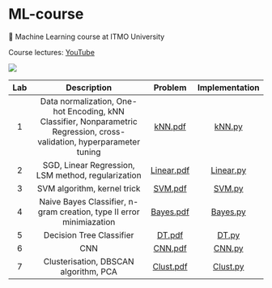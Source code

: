# ML-course
🤖 Machine Learning course at ITMO University

Course lectures: [YouTube](https://www.youtube.com/playlist?list=PLI83Pf8BmFleR6_uxlP7o3ojU1BG2sUJz)

<img src="https://www.wallpapertip.com/wmimgs/173-1734381_techsilva-images-machine-learning-hd-wallpaper-and-machine.jpg">

| Lab |  Description |  Problem | Implementation |
|:---:|:--------------------------:|:------------------------:|:---------:|
|  1  | Data normalization, One-hot Encoding, kNN Classifier, Nonparametric Regression, cross-validation, hyperparameter tuning | [kNN.pdf](https://github.com/slavafive/ML-course/blob/master/problems/kNN.pdf) | [kNN.py](https://github.com/slavafive/ML-course/blob/master/labs/kNN.py) |
|  2  | SGD, Linear Regression, LSM method, regularization |[Linear.pdf](https://github.com/slavafive/ML-course/blob/master/problems/Linear.pdf)  | [Linear.py](https://github.com/slavafive/ML-course/blob/master/labs/Linear.py) |
|  3  | SVM algorithm, kernel trick | [SVM.pdf](https://github.com/slavafive/ML-course/blob/master/problems/SVM.pdf) | [SVM.py](https://github.com/slavafive/ML-course/blob/master/labs/SVM.py) |
|  4  | Naive Bayes Classifier, n-gram creation, type II error minimiazation | [Bayes.pdf](https://github.com/slavafive/ML-course/blob/master/problems/Bayes.pdf) | [Bayes.py](https://github.com/slavafive/ML-course/blob/master/labs/Bayes.py) |
|  5  | Decision Tree Classifier | [DT.pdf](https://github.com/slavafive/ML-course/blob/master/problems/DT.pdf) | [DT.py](https://github.com/slavafive/ML-course/blob/master/labs/DT.py) |
|  6  | CNN | [CNN.pdf](https://github.com/slavafive/ML-course/blob/master/problems/CNN.pdf) | [CNN.py](https://github.com/slavafive/ML-course/blob/master/labs/CNN.py) |
|  7  |  Clusterisation, DBSCAN algorithm, PCA | [Clust.pdf](https://github.com/slavafive/ML-course/blob/master/problems/Clust.pdf) | [Clust.py](https://github.com/slavafive/ML-course/blob/master/labs/Clust.py) |
